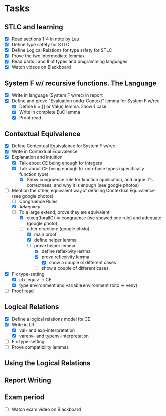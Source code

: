 # Tasks

## STLC and learning
- [x] Read sections 1-4 in note by Lau
- [x] Define type safety for STLC
- [x] Define Logical Relations for type safety for STLC
- [x] Prove the two intermediate lemmas
- [x] Read parts I and II of types and programming languages
- [x] Watch videos on Blackboard

## System F w/ recursive functions. The Language
- [x] Write in language (System F w/rec) in report
- [x] Define and prove "Evaluation under Context" lemma for System F w/rec
  - [x] Define k = [] or Val(e) lemma. Show 1 case
  - [x] Write in complete EuC lemma
  - [x] Proof read

## Contextual Equivalence
- [x] Define Contextual Equivalence for System F w/rec
- [x] Write in Contextual Equivalence
- [x] Explanation and intuition
  - [x] Talk about CE being enough for integers
  - [x] Talk about CE being enough for non-base types (specifically function type)
    - [x] Show congruence rule for function application, and argue it's correctness, and why it is enough (see google photos)
- [ ] Mention the other, equivalent way of defining Contextual Equivalence (see google photos)
  - [ ] Congruence Rules
  - [x] Adequacy
  - [ ] To a large extend, prove they are equivalent
    - [x] ctxeq(forallC) => congruence (we showed one rule) and adequate (google photo)
    - [ ] other direction: (google photo)
      - [x] main proof
      - [x] define helper lemma
      - [ ] prove helper lemma
        - [x] define reflexivity lemma
        - [x] prove reflexivity lemma
          - [x] show a couple of different cases
        - [ ] show a couple of different cases
- [x] Fix type-setting
  - [x] ctx-equiv -> CE
  - [x] type environment and variable environment (tctx -> venv)
- [ ] Proof read

## Logical Relations
- [x] Define a logical relations model for CE
- [x] Write in LR
  - [x] val- and exp-interpretation
  - [x] varenv- and typenv-interpretation
- [ ] Fix type-setting
- [ ] Prove compatibility lemmas

## Using the Logical Relations


## Report Writing


## Exam period
- [ ] Watch exam video on Blackboard